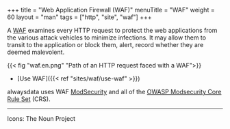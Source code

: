 +++
title = "Web Application Firewall (WAF)"
menuTitle = "WAF"
weight = 60
layout = "man"
tags = ["http", "site", "waf"]
+++

A [WAF](https://en.wikipedia.org/wiki/Web_application_firewall) examines every HTTP request to protect the web applications from the various attack vehicles to minimize infections. It may allow them to transit to the application or block them, alert, record whether they are deemed malevolent.

{{< fig "waf.en.png" "Path of an HTTP request faced with a WAF">}}

- [Use WAF]({{< ref "sites/waf/use-waf" >}})

alwaysdata uses WAF [ModSecurity](https://modsecurity.org/) and all of the [OWASP Modsecurity Core Rule Set](https://coreruleset.org/) (CRS).

---
Icons: The Noun Project
